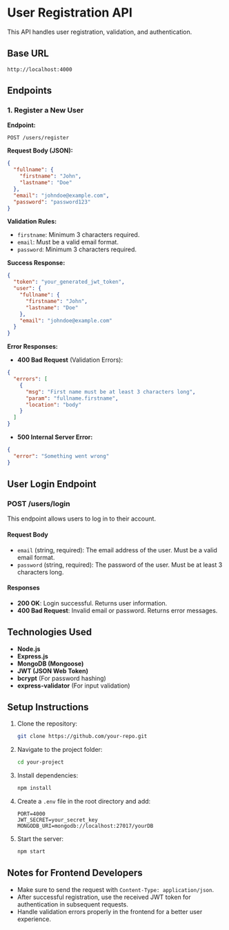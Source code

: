 # User Registration API

This API handles user registration, validation, and authentication.

## Base URL
```
http://localhost:4000
```

## Endpoints

### 1. Register a New User
**Endpoint:**
```
POST /users/register
```

**Request Body (JSON):**
```json
{
  "fullname": {
    "firstname": "John",
    "lastname": "Doe"
  },
  "email": "johndoe@example.com",
  "password": "password123"
}
```

**Validation Rules:**
- `firstname`: Minimum 3 characters required.
- `email`: Must be a valid email format.
- `password`: Minimum 3 characters required.

**Success Response:**
```json
{
  "token": "your_generated_jwt_token",
  "user": {
    "fullname": {
      "firstname": "John",
      "lastname": "Doe"
    },
    "email": "johndoe@example.com"
  }
}
```

**Error Responses:**
- **400 Bad Request** (Validation Errors):
```json
{
  "errors": [
    {
      "msg": "First name must be at least 3 characters long",
      "param": "fullname.firstname",
      "location": "body"
    }
  ]
}
```

- **500 Internal Server Error:**
```json
{
  "error": "Something went wrong"
}
```

## User Login Endpoint

### POST /users/login

This endpoint allows users to log in to their account.

#### Request Body

- `email` (string, required): The email address of the user. Must be a valid email format.
- `password` (string, required): The password of the user. Must be at least 3 characters long.

#### Responses

- **200 OK**: Login successful. Returns user information.
- **400 Bad Request**: Invalid email or password. Returns error messages.

## Technologies Used
- **Node.js**
- **Express.js**
- **MongoDB (Mongoose)**
- **JWT (JSON Web Token)**
- **bcrypt** (For password hashing)
- **express-validator** (For input validation)

## Setup Instructions
1. Clone the repository:
   ```bash
   git clone https://github.com/your-repo.git
   ```
2. Navigate to the project folder:
   ```bash
   cd your-project
   ```
3. Install dependencies:
   ```bash
   npm install
   ```
4. Create a `.env` file in the root directory and add:
   ```
   PORT=4000
   JWT_SECRET=your_secret_key
   MONGODB_URI=mongodb://localhost:27017/yourDB
   ```
5. Start the server:
   ```bash
   npm start
   ```

## Notes for Frontend Developers
- Make sure to send the request with `Content-Type: application/json`.
- After successful registration, use the received JWT token for authentication in subsequent requests.
- Handle validation errors properly in the frontend for a better user experience.


